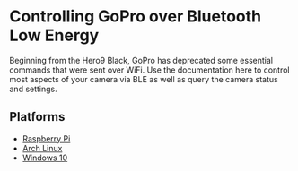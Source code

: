 # Controlling GoPro over Bluetooth Low Energy

Beginning from the Hero9 Black, GoPro has deprecated some essential commands that were sent over WiFi. Use the documentation here to control most aspects of your camera via BLE as well as query the camera status and settings.

## Platforms

-   [Raspberry Pi](Platforms/RaspberryPi.md)
-   [Arch Linux](Platforms/ArchLinux.md)
-   [Windows 10](Platforms/Windows.md)
